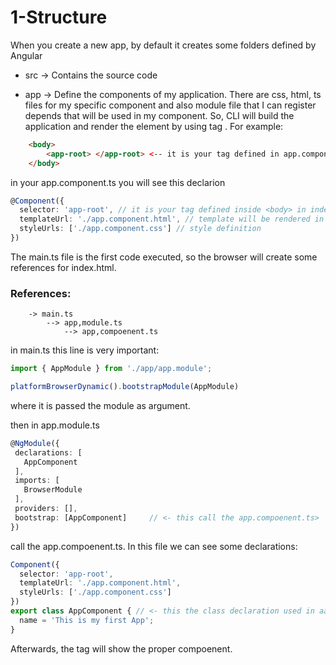 # 1-Structure

When you create a new app, by default it creates some folders defined by Angular

- src -> Contains the source code

- app -> Define the components of my application. There are css, html, ts files for my specific component and also module file that I can register depends that will be used in my component. So, CLI will build the application and render the element by using tag <selector>. For example:
```html
    <body>
        <app-root> </app-root> <-- it is your tag defined in app.component.ts
    </body>
```
in your app.component.ts you will see this declarion
```ts
@Component({
  selector: 'app-root', // it is your tag defined inside <body> in index.html
  templateUrl: './app.component.html', // template will be rendered in this tag
  styleUrls: ['./app.component.css'] // style definition
})
```

The main.ts file is the first code executed, so the browser will create some references for index.html.

### References:
```
    -> main.ts
        --> app,module.ts
            --> app,compoenent.ts

```
 in main.ts this line is very important:
 ```ts
import { AppModule } from './app/app.module';

platformBrowserDynamic().bootstrapModule(AppModule)
 ```
 where it is passed the module as argument.

 then in app.module.ts
 ```ts
@NgModule({
  declarations: [
    AppComponent
  ],
  imports: [
    BrowserModule
  ],
  providers: [],
  bootstrap: [AppComponent]     // <- this call the app.compoenent.ts>
})
 ```
call the app.compoenent.ts. In this file we can see some declarations:
```ts
Component({
  selector: 'app-root',
  templateUrl: './app.component.html',
  styleUrls: ['./app.component.css']
})
export class AppComponent { // <- this the class declaration used in aap.module.ts>
  name = 'This is my first App';
}

```

Afterwards, the tag <app-root> will show the proper compoenent.